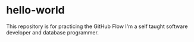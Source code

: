 # hello-world
This repository is for practicing the GitHub Flow
I'm a self taught software developer and database programmer. 
